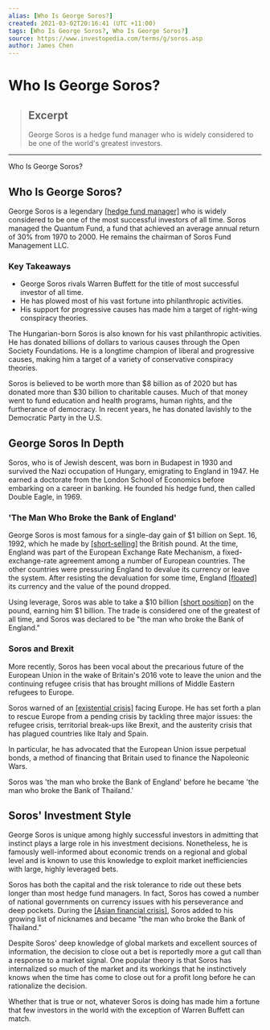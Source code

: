 ```yaml
---
alias: [Who Is George Soros?]
created: 2021-03-02T20:16:41 (UTC +11:00)
tags: [Who Is George Soros?, Who Is George Soros?]
source: https://www.investopedia.com/terms/g/soros.asp
author: James Chen
---
```


# Who Is George Soros?

> ## Excerpt
> George Soros is a hedge fund manager who is widely considered to be one of the world's greatest investors.

---

Who Is George Soros?
## Who Is George Soros?

George Soros is a legendary [[hedge fund manager]](https://www.investopedia.com/terms/h/hedge-fund-manager.asp) who is widely considered to be one of the most successful investors of all time. Soros managed the Quantum Fund, a fund that achieved an average annual return of 30% from 1970 to 2000. He remains the chairman of Soros Fund Management LLC.

### Key Takeaways

-   George Soros rivals Warren Buffett for the title of most successful investor of all time.
-   He has plowed most of his vast fortune into philanthropic activities.
-   His support for progressive causes has made him a target of right-wing conspiracy theories.

The Hungarian-born Soros is also known for his vast philanthropic activities. He has donated billions of dollars to various causes through the Open Society Foundations. He is a longtime champion of liberal and progressive causes, making him a target of a variety of conservative conspiracy theories.

Soros is believed to be worth more than $8 billion as of 2020 but has donated more than $30 billion to charitable causes. Much of that money went to fund education and health programs, human rights, and the furtherance of democracy. In recent years, he has donated lavishly to the Democratic Party in the U.S.

## George Soros In Depth

Soros, who is of Jewish descent, was born in Budapest in 1930 and survived the Nazi occupation of Hungary, emigrating to England in 1947. He earned a doctorate from the London School of Economics before embarking on a career in banking. He founded his hedge fund, then called Double Eagle, in 1969.

### 'The Man Who Broke the Bank of England'

George Soros is most famous for a single-day gain of $1 billion on Sept. 16, 1992, which he made by [[short-selling]](https://www.investopedia.com/terms/s/shortselling.asp) the British pound. At the time, England was part of the European Exchange Rate Mechanism, a fixed-exchange-rate agreement among a number of European countries. The other countries were pressuring England to devalue its currency or leave the system. After resisting the devaluation for some time, England [[floated]](https://www.investopedia.com/terms/f/float.asp) its currency and the value of the pound dropped.

Using leverage, Soros was able to take a $10 billion [[short position]](https://www.investopedia.com/terms/s/short.asp) on the pound, earning him $1 billion. The trade is considered one of the greatest of all time, and Soros was declared to be "the man who broke the Bank of England."

### Soros and Brexit

More recently, Soros has been vocal about the precarious future of the European Union in the wake of Britain's 2016 vote to leave the union and the continuing refugee crisis that has brought millions of Middle Eastern refugees to Europe.

Soros warned of an [[existential crisis]](https://www.project-syndicate.org/onpoint/how-to-save-europe-by-george-soros-2018-05) facing Europe. He has set forth a plan to rescue Europe from a pending crisis by tackling three major issues: the refugee crisis, territorial break-ups like Brexit, and the austerity crisis that has plagued countries like Italy and Spain. 

In particular, he has advocated that the European Union issue perpetual bonds, a method of financing that Britain used to finance the Napoleonic Wars.

Soros was 'the man who broke the Bank of England' before he became 'the man who broke the Bank of Thailand.'

## Soros' Investment Style

George Soros is unique among highly successful investors in admitting that instinct plays a large role in his investment decisions. Nonetheless, he is famously well-informed about economic trends on a regional and global level and is known to use this knowledge to exploit market inefficiencies with large, highly leveraged bets.

Soros has both the capital and the risk tolerance to ride out these bets longer than most hedge fund managers. In fact, Soros has cowed a number of national governments on currency issues with his perseverance and deep pockets. During the [[Asian financial crisis]](https://www.investopedia.com/terms/a/asian-financial-crisis.asp), Soros added to his growing list of nicknames and became "the man who broke the Bank of Thailand." 

Despite Soros' deep knowledge of global markets and excellent sources of information, the decision to close out a bet is reportedly more a gut call than a response to a market signal. One popular theory is that Soros has internalized so much of the market and its workings that he instinctively knows when the time has come to close out for a profit long before he can rationalize the decision.

Whether that is true or not, whatever Soros is doing has made him a fortune that few investors in the world with the exception of Warren Buffett can match.
